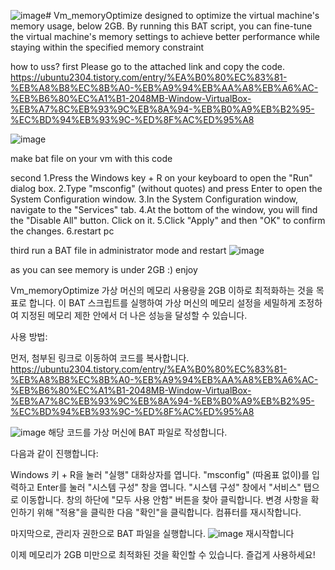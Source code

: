 
![image](https://github.com/seoyeonnote/Vm_memoryOptimize/assets/141008439/07646e38-9d2a-47b7-a6bf-e8b8be5a0752)# Vm_memoryOptimize
 designed to optimize the virtual machine's memory usage, below 2GB. By running this BAT script, you can fine-tune the virtual machine's memory settings to achieve better performance while staying within the specified memory constraint

 how to uss?
first
Please go to the attached link and copy the code.
https://ubuntu2304.tistory.com/entry/%EA%B0%80%EC%83%81-%EB%A8%B8%EC%8B%A0-%EB%A9%94%EB%AA%A8%EB%A6%AC-%EB%B6%80%EC%A1%B1-2048MB-Window-VirtualBox-%EB%A7%8C%EB%93%9C%EB%8A%94-%EB%B0%A9%EB%B2%95-%EC%BD%94%EB%93%9C-%ED%8F%AC%ED%95%A8

![image](https://github.com/seoyeonnote/Vm_memoryOptimize/assets/141008439/b4401489-8c27-4342-a38c-bc7c09b0afe5)

make bat file on your vm with this code 


second
1.Press the Windows key + R on your keyboard to open the "Run" dialog box.
2.Type "msconfig" (without quotes) and press Enter to open the System Configuration window.
3.In the System Configuration window, navigate to the "Services" tab.
4.At the bottom of the window, you will find the "Disable All" button. Click on it.
5.Click "Apply" and then "OK" to confirm the changes.
6.restart pc

third 
run a BAT file in administrator mode
and restart 
![image](https://github.com/seoyeonnote/Vm_memoryOptimize/assets/141008439/d78ca4bb-b526-41bf-b0a7-33b8cdda3100)

as you can see memory is under 2GB :) enjoy

Vm_memoryOptimize
가상 머신의 메모리 사용량을 2GB 이하로 최적화하는 것을 목표로 합니다. 이 BAT 스크립트를 실행하여 가상 머신의 메모리 설정을 세밀하게 조정하여 지정된 메모리 제한 안에서 더 나은 성능을 달성할 수 있습니다.

사용 방법:

먼저, 첨부된 링크로 이동하여 코드를 복사합니다.
https://ubuntu2304.tistory.com/entry/%EA%B0%80%EC%83%81-%EB%A8%B8%EC%8B%A0-%EB%A9%94%EB%AA%A8%EB%A6%AC-%EB%B6%80%EC%A1%B1-2048MB-Window-VirtualBox-%EB%A7%8C%EB%93%9C%EB%8A%94-%EB%B0%A9%EB%B2%95-%EC%BD%94%EB%93%9C-%ED%8F%AC%ED%95%A8

![image](https://github.com/seoyeonnote/Vm_memoryOptimize/assets/141008439/b4401489-8c27-4342-a38c-bc7c09b0afe5)
해당 코드를 가상 머신에 BAT 파일로 작성합니다.

다음과 같이 진행합니다:

Windows 키 + R을 눌러 "실행" 대화상자를 엽니다.
"msconfig" (따옴표 없이)를 입력하고 Enter를 눌러 "시스템 구성" 창을 엽니다.
"시스템 구성" 창에서 "서비스" 탭으로 이동합니다.
창의 하단에 "모두 사용 안함" 버튼을 찾아 클릭합니다.
변경 사항을 확인하기 위해 "적용"을 클릭한 다음 "확인"을 클릭합니다.
컴퓨터를 재시작합니다.

마지막으로, 관리자 권한으로 BAT 파일을 실행합니다.
![image](https://github.com/seoyeonnote/Vm_memoryOptimize/assets/141008439/d78ca4bb-b526-41bf-b0a7-33b8cdda3100)
재시작합니다 

이제 메모리가 2GB 미만으로 최적화된 것을 확인할 수 있습니다. 즐겁게 사용하세요!

